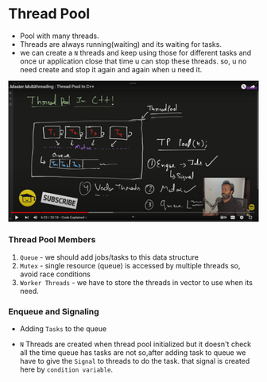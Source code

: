 # Thread Pool

- Pool with many threads.
- Threads are always running(waiting) and its waiting for tasks.
- we can create a `N` threads and keep using those for different tasks and once ur application close that time u can stop these threads. so, u no need create and stop it again and again when u need it.

![see image](https://github.com/dhatchina98/Notes/blob/main/ref_images/thpl.png) 

### Thread Pool Members

1. `Queue` - we should add jobs/tasks to this data structure 
2. `Mutex` - single resource (queue) is accessed by multiple threads so, avoid race conditions
3. `Worker Threads` - we have to store the threads in vector to use when its need.

### Enqueue and Signaling

- Adding `Tasks` to the queue 

- `N` Threads are created when thread pool initialized but it doesn't check all the time queue has tasks are not so,after adding task to queue we have to give the `Signal` to threads to do the task. that signal is created here by `condition variable`.  